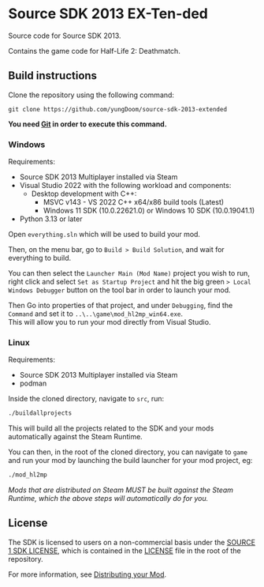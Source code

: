 # Source SDK 2013 EX-Ten-ded

Source code for Source SDK 2013.

Contains the game code for Half-Life 2: Deathmatch.

## Build instructions

Clone the repository using the following command:

`git clone https://github.com/yungDoom/source-sdk-2013-extended`

**You need [Git](https://git-scm.com/) in order to execute this command.**

### Windows

Requirements:
 - Source SDK 2013 Multiplayer installed via Steam
 - Visual Studio 2022 with the following workload and components:
   - Desktop development with C++:
     - MSVC v143 - VS 2022 C++ x64/x86 build tools (Latest)
     - Windows 11 SDK (10.0.22621.0) or Windows 10 SDK (10.0.19041.1)
 - Python 3.13 or later

Open `everything.sln` which will be used to build your mod.

Then, on the menu bar, go to `Build > Build Solution`, and wait for everything to build.

You can then select the `Launcher Main (Mod Name)` project you wish to run, right click and select `Set as Startup Project` and hit the big green `> Local Windows Debugger` button on the tool bar in order to launch your mod.

Then Go into properties of that project, and under `Debugging`, find the `Command` and set it to `..\..\game\mod_hl2mp_win64.exe`.<br>
This will allow you to run your mod directly from Visual Studio.


### Linux

Requirements:
 - Source SDK 2013 Multiplayer installed via Steam
 - podman

Inside the cloned directory, navigate to `src`, run:
```bash
./buildallprojects
```

This will build all the projects related to the SDK and your mods automatically against the Steam Runtime.

You can then, in the root of the cloned directory, you can navigate to `game` and run your mod by launching the build launcher for your mod project, eg:
```bash
./mod_hl2mp
```

*Mods that are distributed on Steam MUST be built against the Steam Runtime, which the above steps will automatically do for you.*

## License

The SDK is licensed to users on a non-commercial basis under the [SOURCE 1 SDK LICENSE](LICENSE), which is contained in the [LICENSE](LICENSE) file in the root of the repository.

For more information, see [Distributing your Mod](#markdown-header-distributing-your-mod).
